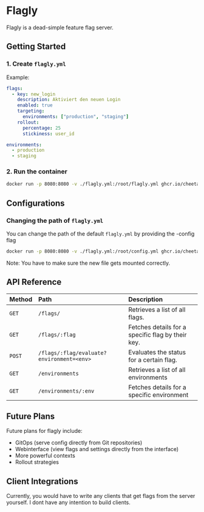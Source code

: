 # Flagly
Flagly is a dead-simple feature flag server.

## Getting Started
### 1. Create `flagly.yml`
Example:
```yml
flags:
  - key: new_login
    description: Aktiviert den neuen Login
    enabled: true
    targeting: 
      environments: ["production", "staging"]
    rollout:
      percentage: 25
      stickiness: user_id

environments:
  - production
  - staging
```
### 2. Run the container

```sh
docker run -p 8080:8080 -v ./flagly.yml:/root/flagly.yml ghcr.io/cheetahbyte/flagly:latest
```
## Configurations
### Changing the path of `flagly.yml`
You can change the path of the default `flagly.yml` by providing the -config flag
```sh
docker run -p 8080:8080 -v ./flagly.yml:/root/config.yml ghcr.io/cheetahbyte/flagly:latest -config config.yml
```
Note: You have to make sure the new file gets mounted correctly.

## API Reference
| Method   | Path                  | Description                                       | 
| :------- | :-------------------- | :------------------------------------------------ | 
| `GET`    | `/flags/`       | Retrieves a list of all flags.                            | 
| `GET`    | `/flags/:flag`  | Fetches details for a specific flag by their key.           |
| `POST`    | `/flags/:flag/evaluate?environment=<env>`       | Evaluates the status for a certain flag.        | 
| `GET`    | `/environments`  | Retrieves a list of all environments                   |
| `GET`    | `/environments/:env`  | Fetches details for a specific environment         | 

## Future Plans
Future plans for flagly include:
- GitOps (serve config directly from Git repositories)
- Webinterface (view flags and settings directly from the interface)
- More powerful contexts
- Rollout strategies

## Client Integrations
Currently, you would have to write any clients that get flags from the server yourself.
I dont have any intention to build clients.